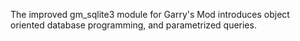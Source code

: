 The improved gm\_sqlite3 module for Garry's Mod introduces object oriented database programming, and parametrized queries.